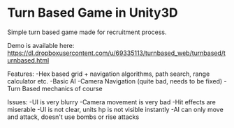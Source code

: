 # Turn Based Game in Unity3D
Simple turn based game made for recruitment process.

Demo is available here: https://dl.dropboxusercontent.com/u/69335113/turnbased_web/turnbased/turnbased.html

Features:
-Hex based grid + navigation algorithms, path search, range calculator etc.
-Basic AI
-Camera Navigation (quite bad, needs to be fixed)
-Turn Based mechanics of course

Issues:
-UI is very blurry
-Camera movement is very bad
-Hit effects are miserable
-UI is not clear, units hp is not visible instantly
-AI can only move and attack, doesn't use bombs or rise attacks
